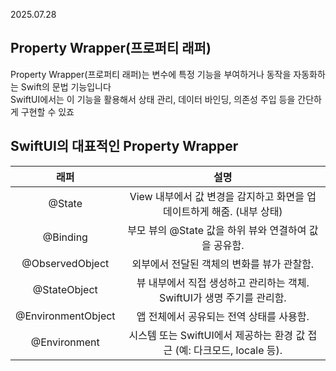 2025.07.28

## Property Wrapper(프로퍼티 래퍼)
Property Wrapper(프로퍼티 래퍼)는 변수에 특정 기능을 부여하거나 동작을 자동화하는 Swift의 문법 기능입니다<br>
SwiftUI에서는 이 기능을 활용해서 상태 관리, 데이터 바인딩, 의존성 주입 등을 간단하게 구현할 수 있죠


## SwiftUI의 대표적인 Property Wrapper
래퍼|설명
|:-:|:-:|
@State|View 내부에서 값 변경을 감지하고 화면을 업데이트하게 해줌. (내부 상태)
@Binding|부모 뷰의 @State 값을 하위 뷰와 연결하여 값을 공유함.
@ObservedObject|외부에서 전달된 객체의 변화를 뷰가 관찰함.
@StateObject|뷰 내부에서 직접 생성하고 관리하는 객체. SwiftUI가 생명 주기를 관리함.
@EnvironmentObject|앱 전체에서 공유되는 전역 상태를 사용함.
@Environment|시스템 또는 SwiftUI에서 제공하는 환경 값 접근 (예: 다크모드, locale 등).